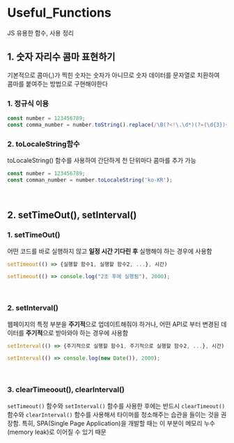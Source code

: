 # Useful_Functions

JS 유용한 함수, 사용 정리

## 1. 숫자 자리수 콤마 표현하기

기본적으로 콤마(,)가 찍힌 숫자는 숫자가 아니므로 숫자 데이터를 문자열로 치환하여 콤마를 붙여주는 방법으로 구현해야한다

### 1. 정규식 이용

```javascript
const number = 123456789;
const comma_number = number.toString().replace(/\B(?<!\.\d*)(?=(\d{3})+(?!\d))/g, ",");
```



### 2. toLocaleString함수

toLocaleString() 함수를 사용하여 간단하게 천 단위마다 콤마를 추가 가능

```javascript
const number = 123456789;
const comman_number = number.toLocaleString('ko-KR');
```

<br>

## 2. setTimeOut(), setInterval()

### 1. setTimeOut()

어떤 코드를 바로 실행하지 않고 **일정 시간 기다린 후** 실행해야 하는 경우에 사용함

```javascript
setTimeout(() => {실행할 함수1, 실행할 함수2, ...}, 시간)
```

```javascript
setTimeout(() => console.log("2초 후에 실행됨"), 2000);
```

<br>

### 2. setInterval()

웹페이지의 특정 부분을 **주기적**으로 업데이트해줘야 하거나, 어떤 API로 부터 변경된 데이터를 **주기적**으로 받아와야 하는 경우에 사용함

```javascript
setInterval(() => {주기적으로 실행할 함수1, 주기적으로 실행할 함수2, ...}, 시간)
```

```javascript
setInterval(() => console.log(new Date()), 2000);
```

<br>

### 3. clearTimeoout(), clearInterval()

`setTimeout()` 함수와 `setInterval()` 함수를 사용한 후에는 반드시 `clearTimeout()` 함수와 `clearInterval()` 함수를 사용해서 타이머를 청소해주는 습관을 들이는 것을 권장함. 특히, SPA(Single Page Application)을 개발할 때는 이 부분이 메모리 누수(memory leak)로 이어질 수 있기 때문

<br>

